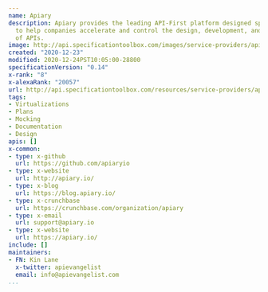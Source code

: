 ```yaml
---
name: Apiary
description: Apiary provides the leading API-First platform designed specifically
  to help companies accelerate and control the design, development, and documentation
  of APIs.
image: http://api.specificationtoolbox.com/images/service-providers/apiary.jpg
created: "2020-12-23"
modified: 2020-12-24PST10:05:00-28800
specificationVersion: "0.14"
x-rank: "8"
x-alexaRank: "20057"
url: http://api.specificationtoolbox.com/resources/service-providers/apiary/
tags:
- Virtualizations
- Plans
- Mocking
- Documentation
- Design
apis: []
x-common:
- type: x-github
  url: https://github.com/apiaryio
- type: x-website
  url: http://apiary.io/
- type: x-blog
  url: https://blog.apiary.io/
- type: x-crunchbase
  url: https://crunchbase.com/organization/apiary
- type: x-email
  url: support@apiary.io
- type: x-website
  url: https://apiary.io/
include: []
maintainers:
- FN: Kin Lane
  x-twitter: apievangelist
  email: info@apievangelist.com
...
```

